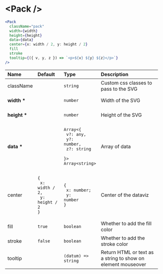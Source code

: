 # \<Pack \/>

```jsx
<Pack
  className="pack"
  width={width}
  height={height}
  data={data}
  center={x: width / 2, y: height / 2}
  fill
  stroke
  tooltip={({ v, y, z }) => `<p>${v} ${y} ${z}</p>`}
/>
```

| Name             | Default                                                            | Type                                                                                                  | Description                                                  |
| :--------------- | :----------------------------------------------------------------- | :---------------------------------------------------------------------------------------------------- | :----------------------------------------------------------- |
| className        |                                                                    | <pre><code>string</code></pre>                                                                        | Custom css classes to pass to the SVG                        |
| <b>width \*</b>  |                                                                    | <pre><code>number</code></pre>                                                                        | Width of the SVG                                             |
| <b>height \*</b> |                                                                    | <pre><code>number</code></pre>                                                                        | Height of the SVG                                            |
| <b>data \*</b>   |                                                                    | <pre><code>Array<{<br> v?: any,<br> y?: number,<br> z?: string <br>}><br>Array\<string\></code></pre> | Array of data                                                |
| center           | <pre><code>{<br> x: width / 2,<br> y: height / 2<br>}</code></pre> | <pre><code>{<br> x: number;<br> y: number<br>}</code></pre>                                           | Center of the dataviz                                        |
| fill             | <pre><code>true</code></pre>                                       | <pre><code>boolean</code></pre>                                                                       | Whether to add the fill color                                |
| stroke           | <pre><code>false</code></pre>                                      | <pre><code>boolean</code></pre>                                                                       | Whether to add the stroke color                              |
| tooltip          |                                                                    | <pre><code>(datum) => string</code></pre>                                                             | Return HTML or text as a string to show on element mouseover |
